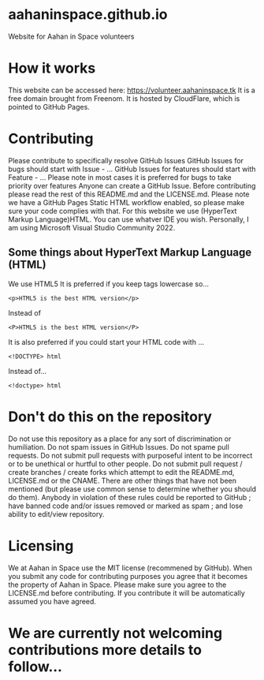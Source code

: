 # aahaninspace.github.io
Website for Aahan in Space volunteers
# How it works
This website can be accessed here: https://volunteer.aahaninspace.tk
It is a free domain brought from Freenom.
It is hosted by CloudFlare, which is pointed to GitHub Pages.
# Contributing
Please contribute to specifically resolve GitHub Issues 
GitHub Issues for bugs should start with Issue - ...
GitHub Issues for features should start with Feature - ...
Please note in most cases it is preferred for bugs to take priority over features
Anyone can create a GitHub Issue.
Before contributing please read the rest of this README.md and the LICENSE.md.
Please note we have a GitHub Pages Static HTML workflow enabled, so please make sure your code complies with that.
For this website we use (HyperText Markup Language)HTML.
You can use whatver IDE you wish.
Personally, I am using Microsoft Visual Studio Community 2022.
## Some things about HyperText Markup Language (HTML)
We use HTML5
It is preferred if you keep tags lowercase so...
```
<p>HTML5 is the best HTML version</p>
```
Instead of 
```
<P>HTML5 is the best HTML version</P>
```
It is also preferred if you could start your HTML code with ...
```
<!DOCTYPE> html
```
Instead of...
```
<!doctype> html
```
# Don't do this on the repository
Do not use this repository as a place for any sort of discrimination or humiliation.
Do not spam issues in GitHub Issues.
Do not spame pull requests.
Do not submit pull requests with purposeful intent to be incorrect or to be unethical or hurtful to other people.
Do not submit pull request / create branches / create forks which attempt to edit the README.md, LICENSE.md or the CNAME.
There are other things that have not been mentioned (but please use common sense to determine whether you should do them).
Anybody in violation of these rules could be reported to GitHub ; have banned code and/or issues removed or marked as spam ; and lose ability to edit/view repository.
# Licensing
We at Aahan in Space use the MIT license (recommened by GitHub).
When you submit any code for contributing purposes you agree that it becomes the property of Aahan in Space.
Please make sure you agree to the LICENSE.md before contributing.
If you contribute it will be automatically assumed you have agreed.
# We are currently not welcoming contributions more details to follow...
